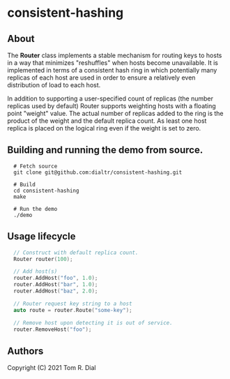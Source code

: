 # consistent-hashing

## About
The **Router** class implements a stable mechanism for routing keys to
hosts in a way that minimizes "reshuffles" when hosts become unavailable.
It is implemented in terms of a consistent hash ring in which potentially
many replicas of each host are used in order to ensure a relatively even
distribution of load to each host.

In addition to supporting a user-specified count of replicas (the number
replicas used by default) Router supports weighting hosts with a floating
point "weight" value. The actual number of replicas added to the ring is
the product of the weight and the default replica count. As least one
host replica is placed on the logical ring even if the weight is set to
zero.

## Building and running the demo from source.

```
  # Fetch source
  git clone git@github.com:dialtr/consistent-hashing.git

  # Build
  cd consistent-hashing
  make
  
  # Run the demo
  ./demo
```

## Usage lifecycle

```C++
  // Construct with default replica count.
  Router router(100);

  // Add host(s)
  router.AddHost("foo", 1.0);
  router.AddHost("bar", 1.0);
  router.AddHost("baz", 2.0);

  // Router request key string to a host
  auto route = router.Route("some-key");

  // Remove host upon detecting it is out of service.
  router.RemoveHost("foo");
```

## Authors
Copyright (C) 2021 Tom R. Dial 


